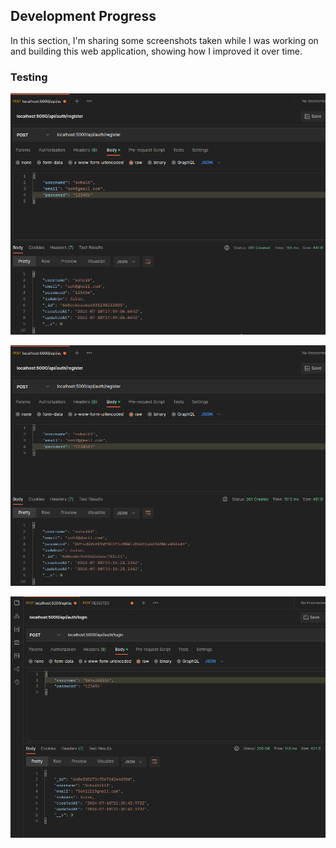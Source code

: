 ## Development Progress

In this section, I'm sharing some screenshots taken while I was working on and building this web application, showing how I improved it over time.

### Testing
![authRoute-PostmanTest](screenshots/01-authRoute-PostmanTest.png)

![EncryptedPasswordAES-PostmanTest](screenshots/02-EncryptedPasswordAES-PostmanTest.png)

![HidePasswordAES-PostmanTest](screenshots/03-HidePasswordAES-PostmanTest.png)








